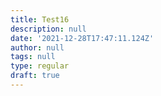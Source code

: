 ```yaml
---
title: Test16
description: null
date: '2021-12-28T17:47:11.124Z'
author: null
tags: null
type: regular
draft: true
---
```


